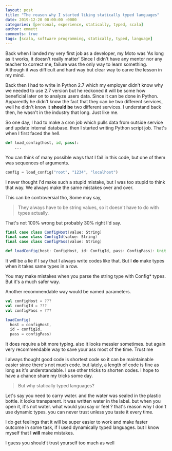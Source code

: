```yaml
---
layout: post
title: "The reason why I started liking statically typed languages"
date: 2019-12-20 00:00:00 -0000
categories: [personal, experience, statically, typed, scala]
author: emmett
comments: true
tags: [scala, software programming, statically, typed, language]
---
```

Back when I landed my very first job as a developer, my Moto was 'As long as it works, it doesn't really matter' Since I didn't have any mentor nor any teacher to correct me, failure was the only way to learn something. Although it was difficult and hard way but clear way to carve  the lesson in my mind.

Back then I had to write in Python 2.7 which my employer didn't know why we needed to use 2.7 version but he reckoned it will be some how beneficial later on to analyze users data. Since it can be done in Python. Apparently he didn't know the fact that they can be two different services, well he didn't know it **should be** two different services. I understand back then, he wasn't in the industry that long. Just like me.

So one day, I had to make a cron job which pulls data from outside service and update internal database. then I started writing Python script job.  That's when I first faced the hell.

```python
def load_config(host, id, pass):
    ...

```

You can think of many possible ways that I fail in this code, but one of them was sequences of arguments.

```python
config = load_config("root", "1234", "localhost")
```

I never thought I'd make such a stupid mistake, but I was too stupid to think that way. We always make the same mistakes over and over.

This can be controversial tho,  Some may say,

> They always have to be string values, so it doesn't have to do with types actually.


That's not 100% wrong but probably 30% right I'd say.

```scala
final case class ConfigHost(value: String)
final case class ConfigId(value: String)
final case class ConfigPass(value: String)

def loadConfig(host: ConfigHost, id: ConfigId, pass: ConfigPass): Unit = ???

```

It will be a lie if I say that I always write codes like that. But I **do** make types when it takes same types in a row.

You may make mistakes when you parse the string type with Config* types. But it's a much safer way.

Another recommendable way would be named parameters.

```scala
val configHost = ???
val configId = ???
val configPass = ???

loadConfig(
  host = configHost,
  id = configId,
  pass = configPass)
```

It does require a bit more typing. also it looks messier sometimes. but again very recommendable way to save your ass most of the time. Trust me

I always thought good code is shortest code so it can be maintainable easier since there's not much code. but lately, a length of code is fine as long as it's understandable. I use other tricks to shorten codes. I hope to have a chance share my tricks some day.

> But why statically typed languages?

Let's say you need to carry water. and the water was sealed in the plastic bottle. it looks transparent. it was written water in the label. but when you open it, it's not water. what would you say or feel ? that's reason why I don't use dynamic types. you can never trust unless you taste it every time.

I do get feelings that it will be super easier to work and make faster outcome in some task, if I used dynamically typed languages. but I know myself that I **will** make mistakes.

I guess you should't trust yourself too much as well